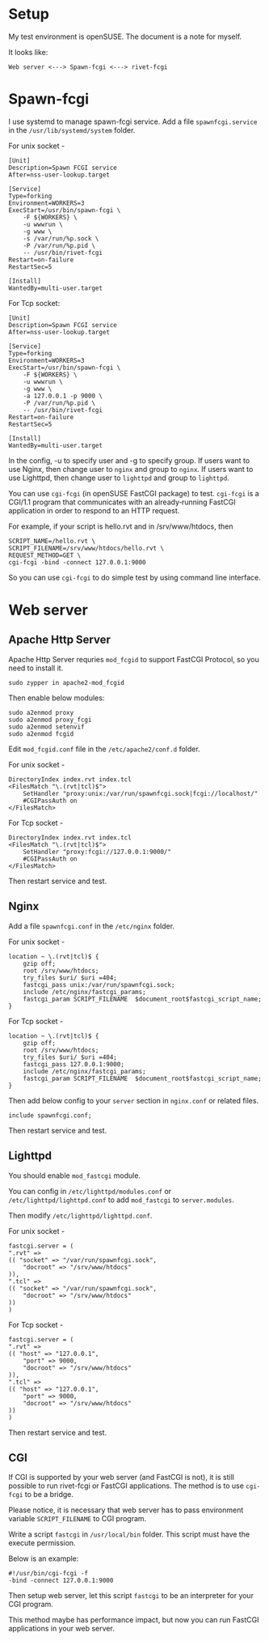 Setup
=====

My test environment is openSUSE. The document is a note for myself.

It looks like:

    Web server <---> Spawn-fcgi <---> rivet-fcgi


# Spawn-fcgi

I use systemd to manage spawn-fcgi service.
Add a file `spawnfcgi.service` in the `/usr/lib/systemd/system` folder.

For unix socket -

    [Unit]
    Description=Spawn FCGI service
    After=nss-user-lookup.target

    [Service]
    Type=forking
    Environment=WORKERS=3
    ExecStart=/usr/bin/spawn-fcgi \
        -F ${WORKERS} \
        -u wwwrun \
        -g www \
        -s /var/run/%p.sock \
        -P /var/run/%p.pid \
        -- /usr/bin/rivet-fcgi
    Restart=on-failure
    RestartSec=5

    [Install]
    WantedBy=multi-user.target

For Tcp socket:

    [Unit]
    Description=Spawn FCGI service
    After=nss-user-lookup.target

    [Service]
    Type=forking
    Environment=WORKERS=3
    ExecStart=/usr/bin/spawn-fcgi \
        -F ${WORKERS} \
        -u wwwrun \
        -g www \
        -a 127.0.0.1 -p 9000 \
        -P /var/run/%p.pid \
        -- /usr/bin/rivet-fcgi
    Restart=on-failure
    RestartSec=5

    [Install]
    WantedBy=multi-user.target

In the config, -u to specify user and -g to specify group.
If users want to use Nginx,
then change user to `nginx` and group to `nginx`.
If users want to use Lighttpd,
then change user to `lighttpd` and group to `lighttpd`.

You can use `cgi-fcgi` (in openSUSE FastCGI package) to test.
`cgi‐fcgi` is a CGI/1.1 program that communicates with an already‐running
FastCGI application in order to respond to an HTTP request.

For example, if your script is hello.rvt and in /srv/www/htdocs, then

    SCRIPT_NAME=/hello.rvt \
    SCRIPT_FILENAME=/srv/www/htdocs/hello.rvt \
    REQUEST_METHOD=GET \
    cgi-fcgi -bind -connect 127.0.0.1:9000

So you can use `cgi‐fcgi` to do simple test by using command line interface.


# Web server

## Apache Http Server

Apache Http Server requries `mod_fcgid` to support FastCGI Protocol,
so you need to install it.

    sudo zypper in apache2-mod_fcgid

Then enable below modules:

    sudo a2enmod proxy
    sudo a2enmod proxy_fcgi
    sudo a2enmod setenvif
    sudo a2enmod fcgid

Edit `mod_fcgid.conf` file in the `/etc/apache2/conf.d` folder.

For unix socket -

    DirectoryIndex index.rvt index.tcl
    <FilesMatch "\.(rvt|tcl)$">
        SetHandler "proxy:unix:/var/run/spawnfcgi.sock|fcgi://localhost/"
        #CGIPassAuth on
    </FilesMatch>

For Tcp socket -

    DirectoryIndex index.rvt index.tcl
    <FilesMatch "\.(rvt|tcl)$">
        SetHandler "proxy:fcgi://127.0.0.1:9000/"
        #CGIPassAuth on
    </FilesMatch>

Then restart service and test.


## Nginx

Add a file `spawnfcgi.conf` in the `/etc/nginx` folder.

For unix socket -

    location ~ \.(rvt|tcl)$ {
        gzip off;
        root /srv/www/htdocs;
        try_files $uri/ $uri =404;
        fastcgi_pass unix:/var/run/spawnfcgi.sock;
        include /etc/nginx/fastcgi_params;
        fastcgi_param SCRIPT_FILENAME  $document_root$fastcgi_script_name;
    }

For Tcp socket -

    location ~ \.(rvt|tcl)$ {
        gzip off;
        root /srv/www/htdocs;
        try_files $uri/ $uri =404;
        fastcgi_pass 127.0.0.1:9000;
        include /etc/nginx/fastcgi_params;
        fastcgi_param SCRIPT_FILENAME  $document_root$fastcgi_script_name;
    }

Then add below config to your `server` section in `nginx.conf` or related files.

    include spawnfcgi.conf;

Then restart service and test.


## Lighttpd

You should enable `mod_fastcgi` module.

You can config in `/etc/lighttpd/modules.conf` or `/etc/lighttpd/lighttpd.conf`
to add `mod_fastcgi` to  `server.modules`.

Then modify `/etc/lighttpd/lighttpd.conf`.

For unix socket -

    fastcgi.server = (
    ".rvt" =>
    (( "socket" => "/var/run/spawnfcgi.sock",
        "docroot" => "/srv/www/htdocs"
    )),
    ".tcl" =>
    (( "socket" => "/var/run/spawnfcgi.sock",
        "docroot" => "/srv/www/htdocs"
    ))
    )

For Tcp socket -

    fastcgi.server = (
    ".rvt" =>
    (( "host" => "127.0.0.1",
        "port" => 9000,
        "docroot" => "/srv/www/htdocs"
    )),
    ".tcl" =>
    (( "host" => "127.0.0.1",
        "port" => 9000,
        "docroot" => "/srv/www/htdocs"
    ))
    )

Then restart service and test.


## CGI

If CGI is supported by your web server (and FastCGI is not), it is still
possible to run rivet-fcgi or FastCGI applications. The method is to use
`cgi-fcgi` to be a bridge.

Please notice, it is necessary that web server has to pass environment
variable `SCRIPT_FILENAME` to CGI program.

Write a script `fastcgi` in `/usr/local/bin` folder.
This script must have the execute permission.

Below is an example:

	#!/usr/bin/cgi-fcgi -f
	-bind -connect 127.0.0.1:9000

Then setup web server, let this script `fastcgi` to be an interpreter
for your CGI program.

This method maybe has performance impact, but now you can run FastCGI
applications in your web server.


